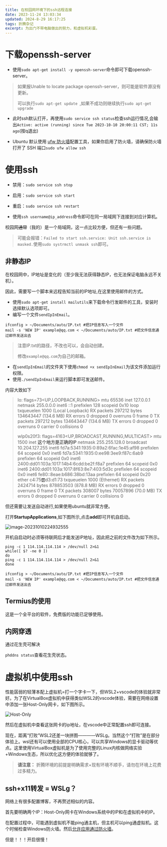 ```yaml
---
title: 在校园网环境下的ssh远程连接
date: 2023-11-24 13:03:34
updated: 2024-8-29 16:17:25
tags: 折腾杂记
excerpt: 为出门不带电脑做出的努力，和虚拟机彩蛋。
---
```


# 下载openssh-server

- 使用`sudo apt-get install -y openssh-server`命令即可下载openssh-server。

> 如果报Unable to locate package openssh-server，则可能是软件源没有更新。
>
> 可以执行`sudo apt-get update `,如果不成功则继续执行`sudo apt-get upgrade` 

- 此时ssh默认打开，再使用`sudo service ssh status`检查ssh运行情况,会输出`Active: active (running) since Tue 2023-10-10 20:00:11 CST; 11s ago`(按q退出)

- Ubuntu 默认使用 [ufw 防火墙](https://linux265.com/news/3793.html)配置工具，如果你启用了防火墙，请确保防火墙打开了 SSH 端口`sudo ufw allow ssh`

# 使用ssh

- 禁用：`sudo service ssh stop`

- 启用：`sudo service ssh start`

- 重启：`sudo service ssh restart`

- 使用`ssh username@ip_address`命令即可在同一局域网下连接到对应计算机。

校园网~~通常~~（我的）是一个局域网，这一点比较方便，但还有一些问题。

> 可能会报错：`Failed to start ssh.service: Unit ssh.service is masked.`使用`sudo systrmctl unmask ssh`即可。

## 非静态IP

在校园网中，IP地址是变化的（至少我无法获得静态IP，也无法保证电脑永远不关机）。

因此，需要写一个脚本来远程告知当前的IP地址,在这里使用邮件的方式。

- 使用`sudo apt-get install mailutils`来下载命令行发邮件的工具，安装时选择默认选项即可。
- 编写一个文件`sendIpInEmail`。

```shell
ifconfig > ~/Documents/auto/IP.txt #把IP信息写入一个文件
mail -s 'NEW IP' example@qq.com < ~/Documents/auto/IP.txt #把文件信息通过邮件发送出去
```

> 注意IP.txt的路径，不改也可以，会自动创建。
>
> 修改`example@qq.com`为自己的邮箱。

- 在`sendIpInEmail`的文件夹下使用`chmod +x sendIpInEmail`为该文件添加运行权限。
- 使用`./sendIpInEmail`来运行脚本即可发送邮件。

内容大致如下

> lo: flags=73<UP,LOOPBACK,RUNNING>  mtu 65536
>         inet 127.0.0.1  netmask 255.0.0.0
>         inet6 ::1  prefixlen 128  scopeid 0x10<host>
>         loop  txqueuelen 1000  (Local Loopback)
>         RX packets 297212  bytes 134643447 (134.6 MB)
>         RX errors 0  dropped 0  overruns 0  frame 0
>         TX packets 297212  bytes 134643447 (134.6 MB)
>         TX errors 0  dropped 0 overruns 0  carrier 0  collisions 0
>
> wlp0s20f3: flags=4163<UP,BROADCAST,RUNNING,MULTICAST>  mtu 1500
>         inet **这个地方是正确的IP** netmask 255.255.128.0  broadcast 10.204.127.255
>         inet6 fd7a:5341:1935:0:89a2:6fac:1e45:af98  prefixlen 64  scopeid 0x0<global>
>         inet6 fd7a:5341:1935:0:ee98:3ee9:f87c:6ab9  prefixlen 64  scopeid 0x0<global>
>         inet6 2400:dd01:103a:1017:14b4:6cdd:be2f:f8a7  prefixlen 64  scopeid 0x0<global>
>         inet6 2400:dd01:103a:1017:8f63:8e7:403:5d3c  prefixlen 64  scopeid 0x0<global>
>         inet6 fe80::8eae:b686:38bd:13aa  prefixlen 64  scopeid 0x20<link>
>         ether c4:75:ab:d3:d1:73  txqueuelen 1000  (Ethernet)
>         RX packets 2424714  bytes 878853503 (878.8 MB)
>         RX errors 0  dropped 0  overruns 0  frame 0
>         TX packets 308007  bytes 70057896 (70.0 MB)
>         TX errors 0  dropped 0 overruns 0  carrier 0  collisions 0

但还需要让发送自动进行,如果使用ubuntu就非常方便。

打开**StartupApplications**,如下图所示,点击**add**即可开机自启动。

![image-20231010224932555](https://cdn.jsdelivr.net/gh/RedrockerLi/RedrockerLi.github.io@main/Pics/startupApplication.3ix8lmg7tkn4.webp)

开机自启动时必须等待联网后才能发送IP地址，因此把之前的文件改为如下所示。

```shell
ping -c 1 114.114.114.114 > /dev/null 2>&1
while([ $? -ne 0 ])
do
ping -c 1 114.114.114.114 > /dev/null 2>&1
done

ifconfig > ~/Documents/auto/IP.txt #把IP信息写入一个文件
mail -s 'NEW IP' example@qq.com < ~/Documents/auto/IP.txt #把文件信息通过邮件发送出去
```

## Termius的使用

这是一个全平台的软件，免费版的功能已足够使用。

## 内网穿透

通过花生壳可解决

`phddns status`查看花生壳状态。

# 虚拟机中使用ssh
性能孱弱的轻薄本配上虚拟机=打一个字卡一下，但WSL2+vscode的体验就非常好。为了在VirtualBox虚拟机中获得类似WSL2的vscode体验，需要在网络设置中添加一张Host-Only网卡，如下图所示。

![Host-Only](https://cdn.jsdelivr.net/gh/RedrockerLi/RedrockerLi.github.io@main/Pics/Host-Only.70pegmun72k0.webp)

然后在虚拟机中查看这张网卡的ip地址，在vscode中正常配置ssh即可连接。

现在，距离“打败”WSL2还差一块拼图————WSLg。当然这个“打败”是在部分体验上。wsl还有可以使用全部的CPU核心，可以共享Windows的显卡驱动等优点。这里使用VirtualBox虚拟机是为了使用完整的Linux内核做网络实验+Windows生态，所以优化这方便的体验就够了。

>**请注意：** 折腾环境的前提是明确需求+现有环境不顺手，请勿在环境上花费过多精力。

## ssh+x11转发 = WSLg？
网络上有很多配置博客，不再赘述相似的内容。

首先要明确两个IP：Host-Only网卡在Windows系统中的IP和在虚拟机中的IP。

在配置过程中，可能遇到虚拟机不能ping通主机，但主机可以ping通虚拟机。这个时候检查Windows防火墙。然后[允许应用通过防火墙](https://blog.csdn.net/chenjin_csdn/article/details/106399050)。

但是！！！开启很慢！